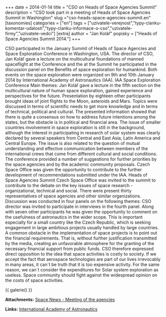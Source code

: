 +++
date = 2014-01-14
title = "CSO on Heads of Space Agencies Summit"
description = "CSO took part in a meeting of Heads of Space Agencies Summit in Washington"
slug ="cso-heads-space-agencies-summit.en"
[taxonomies]
categories = ["en"]
tags = ["uzivatele-verejnost","typy-clanku-komentar-udalosti","typy-clanku-informace-o-cso","uzivatele-firmy","uzivatele-vedci"]
[extra]
author = "Jan Kolář"
popisky = ["Heads of Space Agencies Summit 2014."]
+++

CSO participated in the January Summit of Heads of Space Agencies and Space Exploration Conference in Washington, USA. The director of CSO, Jan Kolář gave a lecture on the multicultural foundations of manned spaceflight at the Conference and the at the Summit he participated in the discussion panel on the Benefits of space exploration for humankind. Both events on the space exploration were organized on 9th and 10th January 2014 by International Academy of Astronautics (IAA). IAA Space Exploration Conference Main themes: Jan Kolář gave a lecture in the fifth section on the multicultural nature of human space exploration, gained experience and perspectives for the future. Presentation by eighteen other participants brought ideas of joint flights to the Moon, asteroids and Mars. Topics were discussed in terms of scientific needs to get more knowledge and in terms of technical, political and cultural. The presented information showed that there is quite a consensus on how to address future intentions among the states, but the obstacle is in political and financial area. The issue of smaller countries involvement in space exploration is still in the background, although the interest in participating in research of solar system was clearly declared by several speakers from Central and East Asia, Latin America and Central Europe. The issue is also related to the question of mutual understanding and effective communication between members of the international crews that come from different cultural and social conditions. The conference provided a number of suggestions for further priorities by the space agencies and by the academic community proposals. Czech Space Office was given the opportunity to contribute to the further development of recommendations submitted under the IAA. Heads of Space Agencies Summit Czech Space Office was invited to the summit to contribute to the debate on the key issues of space research - organizational, technical and social. There were present thirty representatives of space agencies and other similar organizations. Discussion was conducted in four panels on the following themes: CSO director was invited to participate in interviews in the fourth panel. Along with seven other participants he was given the opportunity to comment on the usefulness of astronautics in the wider scope. This is important especially for a small country like the Czech Republic, which is seeking engagement in large ambitious projects usually handled by large countries. A common obstacle in the implementation of space projects is to point out the financial requirements. That is, without further justification transmitted by the media, creating an unfavorable atmosphere for the granting of the necessary financial support from public funds. CSO therefore expressed direct opposition to the idea that space activities is costly to society. If we accept the fact that aerospace technologies are part of our lives irrevocably in many areas, it can´t be truth that it is too expensive activity. For the same reason, we can´t consider the expenditures for Solar system exploration as useless. Space community should fight against the widespread opinion on the costs of space activities. 

{{ galerie() }}

**Attachments:**
[Space News - Meeting of the agencies]

[Space News - Meeting of the agencies]: space_news.pdf

**Links:**
[International Academy of Astronautics]

[International Academy of Astronautics]: http://iaaweb.org/
